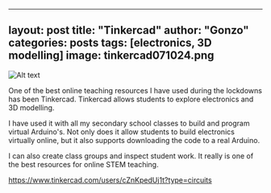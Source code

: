 
---
layout: post
title: "Tinkercad"
author: "Gonzo"
categories: posts
tags: [electronics, 3D modelling]
image: tinkercad071024.png
---

![Alt text](https://github.com/gonzokawasaki/gonzokawasaki.github.io/blob/38bf61d2da5efb77d87b7900dda1fe7159a15eb2/assets/img/tinkercad071024.png "Tinkercad")


One of the best online teaching resources I have used during the lockdowns has been Tinkercad. Tinkercad allows students to explore electronics and 3D modelling.

I have used it with all my secondary school classes to build and program virtual Arduino's. Not only does it allow students to build electronics virtually online, but it also supports downloading the code to a real Arduino.

I can also create class groups and inspect student work. It really is one of the best resources for online STEM teaching.

https://www.tinkercad.com/users/cZnKpedUj1t?type=circuits
